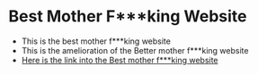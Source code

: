 # Best Mother F***king Website
- This is the best mother f***king website
- This is the amelioration of the Better mother f***king website
- [Here is the link into the Best mother f***king website](https://RajaomalalaSendra.github.io/BestMotherFuckingWebsite)